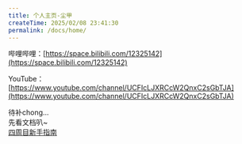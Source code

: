 ```yaml
---
title: 个人主页-尘甲
createTime: 2025/02/08 23:41:30
permalink: /docs/home/
---
```


哔哩哔哩：[https://space.bilibili.com/12325142](https://space.bilibili.com/12325142)

YouTube：[https://www.youtube.com/channel/UCFIcLJXRCcW2QnxC2sGbTJA](https://www.youtube.com/channel/UCFIcLJXRCcW2QnxC2sGbTJA)

待补chong...  
先看文档叭~  
[四周目新手指南](../四周目专用指南/四周目新手指南.md)
